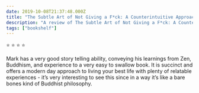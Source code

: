 ```yaml
---    
date: 2019-10-08T21:37:48.000Z
title: "The Subtle Art of Not Giving a F*ck: A Counterintuitive Approach to Living a Good Life"
description: "A review of The Subtle Art of Not Giving a F*ck: A Counterintuitive Approach to Living a Good Life"
tags: ["bookshelf"]
---   
```

⭐ ⭐ ⭐ ⭐ 

Mark has a very good story telling ability, conveying his learnings from Zen, Buddhism, and experience to a very easy to swallow book. It is succinct and offers a modern day approach to living your best life with plenty of relatable experiences - it’s very interesting to see this since in a way it’s like a bare bones kind of Buddhist philosophy. 